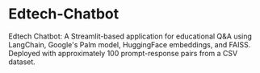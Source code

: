 # Edtech-Chatbot
Edtech Chatbot: A Streamlit-based application for educational Q&amp;A using LangChain, Google's Palm model, HuggingFace embeddings, and FAISS. Deployed with approximately 100 prompt-response pairs from a CSV dataset.

